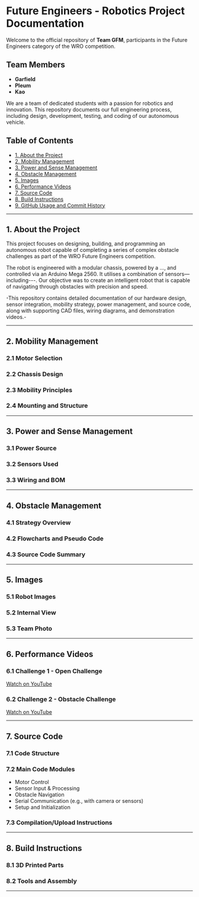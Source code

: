#  Future Engineers - Robotics Project Documentation

<!-- NOTE: MUST PRINT HARD COPY AS WELL -->


Welcome to the official repository of **Team GFM**, participants in the Future Engineers category of the WRO competition.

## Team Members
- **Garfield** 
- **Pleum** 
- **Kao** 

We are a team of dedicated students with a passion for robotics and innovation. This repository documents our full engineering process, including design, development, testing, and coding of our autonomous vehicle.

<!-- NOTE: Replace all placeholder sections below with your team's actual content and details. -->

##  Table of Contents
- [1. About the Project](#1-about-the-project)
- [2. Mobility Management](#2-mobility-management)
- [3. Power and Sense Management](#3-power-and-sense-management)
- [4. Obstacle Management](#4-obstacle-management)
- [5. Images](#5-images)
- [6. Performance Videos](#6-performance-videos)
- [7. Source Code](#7-source-code)
- [8. Build Instructions](#8-build-instructions)
- [9. GitHub Usage and Commit History](#9-github-usage-and-commit-history)

---

## 1.  About the Project


This project focuses on designing, building, and programming an autonomous robot capable of completing a series of complex obstacle challenges as part of the WRO Future Engineers competition. 

The robot is engineered with a modular chassis, powered by a ..., and controlled via an Arduino Mega 2560. It utilises a combination of sensors—including---.
Our objective was to create an intelligent robot that is capable of navigating through obstacles with precision and speed. 

-This repository contains detailed documentation of our hardware design, sensor integration, mobility strategy, power management, and source code, along with supporting CAD files, wiring diagrams, and demonstration videos.-


<!-- NOTE: You should add a few paragraphs here about your inspiration, high-level goals, team structure, and overall approach. -->

---

## 2.  Mobility Management

<!-- NOTE: Mobility management discussion should cover how the vehicle movements are
managed. What motors are selected, how they are selected and implemented.
A brief discussion regarding the vehicle chassis design /selection can be
provided as well as the mounting of all components to the vehicle
chassis/structure. The discussion may include engineering principles such as
speed, torque, power etc. usage. Building or assembly instructions can be
provided together with 3D CAD files to 3D print parts. -->

### 2.1 Motor Selection
<!-- NOTE: Explain what motors were used, their specifications (torque, RPM, voltage), and why they were chosen. -->

### 2.2 Chassis Design
<!-- NOTE: Describe the chassis design, dimensions, materials, and how components are mounted. -->

### 2.3 Mobility Principles
<!-- NOTE: Discuss speed, gear ratios, torque, differential, turning mechanism, etc. -->

### 2.4 Mounting and Structure
<!-- NOTE: Include how parts are mounted securely and any relevant design files. -->

---

## 3.  Power and Sense Management

<!-- NOTE: Power and Sense management discussion should cover the power source for
the vehicle as well as the sensors required to provide the vehicle with
information to negotiate the different challenges. The discussion can include
the reasons for selecting various sensors and how they are being used on the
vehicle together with power consumption. The discussion could include a wiring
diagram with BOM for the vehicle that includes all aspects of professional
wiring diagrams. -->

### 3.1 Power Source
<!-- NOTE: Describe the battery type, voltage, capacity, and reason for selection. -->

### 3.2 Sensors Used
<!-- NOTE: List all sensors (e.g., ultrasonic, gyroscope, camera, light sensor), why they were chosen, and how they're used in the system. -->

### 3.3 Wiring and BOM
<!-- NOTE: Include a wiring diagram, voltage levels, and a Bill of Materials (BOM) with part names, specifications, and suppliers. -->

---

## 4.  Obstacle Management

<!-- NOTE: Obstacle management discussion should include the strategy for the vehicle to
negotiate the obstacle course for all the challenges. This could include flow
diagrams, pseudo code and source code with detailed comments. -->

### 4.1 Strategy Overview
<!-- NOTE: Explain the logic and steps your robot takes to detect and navigate obstacles. -->

### 4.2 Flowcharts and Pseudo Code
<!-- NOTE: Include diagrams or lists that represent logical flow for obstacle avoidance. -->

### 4.3 Source Code Summary
<!-- NOTE: Describe key code modules related to obstacle management and explain them briefly. -->

---

## 5.  Images

<!-- NOTE: Pictures of the team and robot must be provided. The pictures of the robot must
cover all sides of the robot, must be clear, in focus and show aspects of the
mobility, power and sense, and obstacle management. Reference in the
discussion sections 1, 2 and 3 can be made to these pictures. Team photo is
necessary for judges to relate and identify the team during the local and
international competitions. -->

### 5.1 Robot Images
<!-- NOTE: Include clear, high-quality photos from top, bottom, front, back, left, and right. -->

### 5.2 Internal View
<!-- NOTE: Show images of internal layout (wiring, board placement, sensors, motors). -->

### 5.3 Team Photo
<!-- NOTE: Add a team photo with names and roles of each team member. -->

---

## 6.  Performance Videos

<!-- NOTE: The performance videos must demonstrate the performance of the vehicle from
start to finish for each challenge. The videos could include an overlay of
commentary, titles or animations. The video could also include aspects of
section 1, 2 or 3. -->

### 6.1 Challenge 1 - Open Challenge
[Watch on YouTube](#) <!-- NOTE: Replace with actual video link -->

### 6.2 Challenge 2 - Obstacle Challenge
[Watch on YouTube](#) <!-- NOTE: Replace with actual video link -->

<!-- NOTE: Videos must be at least 30 seconds of continuous autonomous run. You may add overlays and labels. -->

---

## 7.  Source Code

### 7.1 Code Structure
<!-- NOTE: Explain how your codebase is organized (e.g., folders for different challenges or components). -->

### 7.2 Main Code Modules
- Motor Control
- Sensor Input & Processing
- Obstacle Navigation
- Serial Communication (e.g., with camera or sensors)
- Setup and Initialization

### 7.3 Compilation/Upload Instructions
<!-- NOTE: List any software/IDE needed (e.g., Arduino IDE), libraries required, and steps to upload to microcontroller. -->

---

## 8.  Build Instructions

### 8.1 3D Printed Parts
<!-- NOTE: Mention parts that are 3D printed. Include .STL files in the repo. -->

### 8.2 Tools and Assembly
<!-- NOTE: Provide brief assembly instructions or a link to a full manual. -->

---
